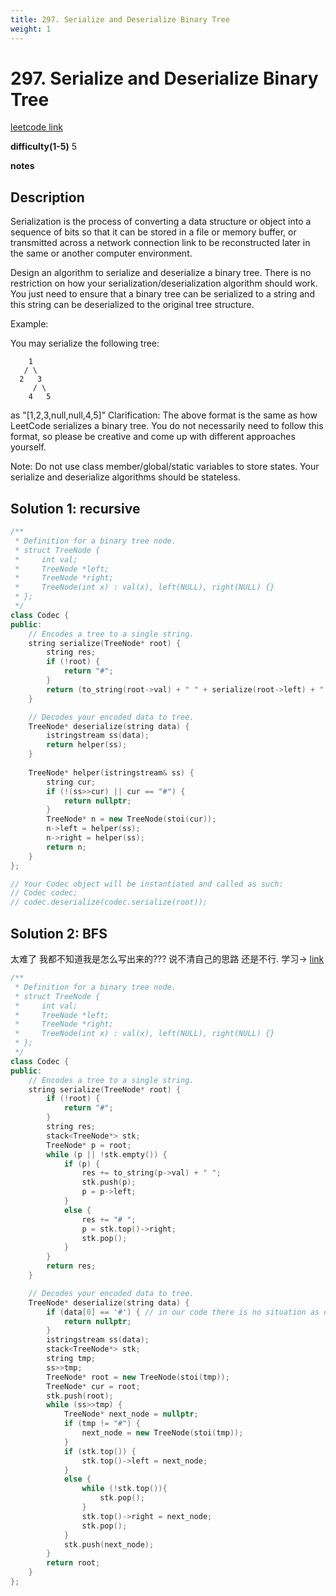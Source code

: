 ```yaml
---
title: 297. Serialize and Deserialize Binary Tree
weight: 1
---
```

# 297. Serialize and Deserialize Binary Tree

[leetcode link](https://leetcode.com/problems/serialize-and-deserialize-binary-tree/)

**difficulty(1-5)** 
5

**notes**

## Description
Serialization is the process of converting a data structure or object into a sequence of bits so that it can be stored in a file or memory buffer, or transmitted across a network connection link to be reconstructed later in the same or another computer environment.

Design an algorithm to serialize and deserialize a binary tree. There is no restriction on how your serialization/deserialization algorithm should work. You just need to ensure that a binary tree can be serialized to a string and this string can be deserialized to the original tree structure.

Example: 

You may serialize the following tree:
```
    1
   / \
  2   3
     / \
    4   5
```
as "[1,2,3,null,null,4,5]"
Clarification: The above format is the same as how LeetCode serializes a binary tree. You do not necessarily need to follow this format, so please be creative and come up with different approaches yourself.

Note: Do not use class member/global/static variables to store states. Your serialize and deserialize algorithms should be stateless.

## Solution 1: recursive
```c++
/**
 * Definition for a binary tree node.
 * struct TreeNode {
 *     int val;
 *     TreeNode *left;
 *     TreeNode *right;
 *     TreeNode(int x) : val(x), left(NULL), right(NULL) {}
 * };
 */
class Codec {
public:
    // Encodes a tree to a single string.
    string serialize(TreeNode* root) {
        string res;
        if (!root) {
            return "#";
        }
        return (to_string(root->val) + " " + serialize(root->left) + " " + serialize(root->right));
    }

    // Decodes your encoded data to tree.
    TreeNode* deserialize(string data) {
        istringstream ss(data);
        return helper(ss);
    }
    
    TreeNode* helper(istringstream& ss) {
        string cur;
        if (!(ss>>cur) || cur == "#") {
            return nullptr;
        }
        TreeNode* n = new TreeNode(stoi(cur));
        n->left = helper(ss);
        n->right = helper(ss);
        return n;
    }
};

// Your Codec object will be instantiated and called as such:
// Codec codec;
// codec.deserialize(codec.serialize(root));
```

## Solution 2: BFS
太难了 我都不知道我是怎么写出来的??? 说不清自己的思路 还是不行.
学习-> [link](https://leetcode.com/problems/serialize-and-deserialize-binary-tree/discuss/74260/Recursive-DFS-Iterative-DFS-and-BFS)
```c++
/**
 * Definition for a binary tree node.
 * struct TreeNode {
 *     int val;
 *     TreeNode *left;
 *     TreeNode *right;
 *     TreeNode(int x) : val(x), left(NULL), right(NULL) {}
 * };
 */
class Codec {
public:
    // Encodes a tree to a single string.
    string serialize(TreeNode* root) {
        if (!root) {
            return "#";
        }
        string res;
        stack<TreeNode*> stk;
        TreeNode* p = root;
        while (p || !stk.empty()) {
            if (p) {
                res += to_string(p->val) + " ";
                stk.push(p);
                p = p->left;
            }
            else {
                res += "# ";
                p = stk.top()->right;
                stk.pop();
            }
        }
        return res;
    }

    // Decodes your encoded data to tree.
    TreeNode* deserialize(string data) {
        if (data[0] == '#') { // in our code there is no situation as data.length() == 0 
            return nullptr;
        }
        istringstream ss(data);
        stack<TreeNode*> stk;
        string tmp;
        ss>>tmp;
        TreeNode* root = new TreeNode(stoi(tmp));
        TreeNode* cur = root;
        stk.push(root);
        while (ss>>tmp) {
            TreeNode* next_node = nullptr;
            if (tmp != "#") {
                next_node = new TreeNode(stoi(tmp));
            }
            if (stk.top()) {
                stk.top()->left = next_node;
            }
            else {
                while (!stk.top()){
                    stk.pop();
                }
                stk.top()->right = next_node;
                stk.pop();
            }
            stk.push(next_node);
        }
        return root;
    }
};
```
